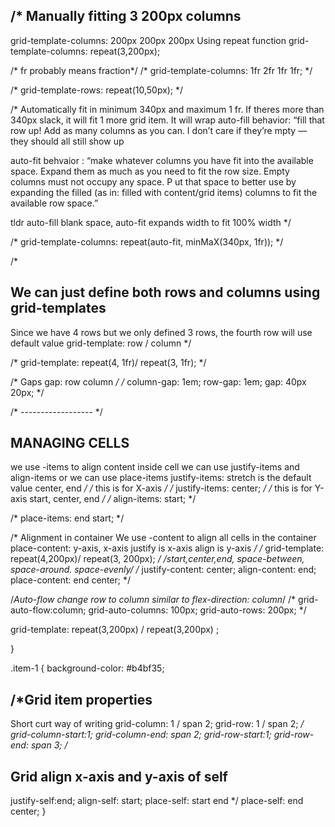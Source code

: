 

##  /*  Manually fitting 3 200px columns
  grid-template-columns: 200px 200px 200px
  Using repeat function
  grid-template-columns: repeat(3,200px);

  /* fr probably means fraction*/
  /* grid-template-columns: 1fr 2fr 1fr 1fr; */


  /* grid-template-rows: repeat(10,50px); */


  /* Automatically fit in minimum 340px and maximum 1 fr. If theres more than 340px slack, it will fit 1 more grid item. It will wrap
  auto-fill behavior: “fill that row up! Add as many columns as you can. I don’t care if they’re mpty — they should all still show up

  auto-fit behvaior  : “make whatever columns you have fit into the available space. 
  Expand them as much as you need to fit the row size. Empty columns must not occupy any space. P
  ut that space to better use by expanding the filled (as in: filled with content/grid items) columns to fit the available row space.”

  tldr auto-fill blank space, auto-fit expands width to fit 100% width
  */

  /* grid-template-columns: repeat(auto-fit, minMaX(340px, 1fr)); */
  
  /*
  ## We can just define both rows and columns using grid-templates
  Since we have 4 rows but we only defined 3 rows, the fourth row will use default value
    grid-template: row / column
  */
  
  /* grid-template: repeat(4, 1fr)/ repeat(3, 1fr); */

  /* Gaps gap: row column */
  /* column-gap: 1em;
  row-gap: 1em;
  gap: 40px 20px; */

  /* ------------------ */
  ##  MANAGING CELLS
  we use -items to align content inside cell
  we can use justify-items and align-items or we can use place-items
  justify-items: stretch is the default value
    center, end
  */
  /* this is for X-axis */
  /* justify-items: center;   */
  /* this is for Y-axis start, center, end */
  /* align-items: start;  */

  /* place-items: end start; */

  /* Alignment in container 
  We use -content to align all cells in the container
  place-content: y-axis, x-axis
  justify is x-axis
  align is y-axis
  */
  /* grid-template: repeat(4,200px)/ repeat(3, 200px); */
  /*start,center,end, space-between, space-around. space-evenly*/
  /* justify-content: center; 
  align-content: end;
  place-content: end center; */

  /*Auto-flow change row to column similar to flex-direction: column*/
  /* grid-auto-flow:column;
  grid-auto-columns: 100px;
  grid-auto-rows: 200px; */


  grid-template: repeat(3,200px) / repeat(3,200px) ;


}


.item-1 {
  background-color: #b4bf35;
##  /*Grid item properties
  Short curt way of writing
  grid-column: 1 / span 2;
  grid-row: 1 / span 2;
  */
  grid-column-start:1;
  grid-column-end: span 2;
  grid-row-start:1;
  grid-row-end: span 3;
  /*
##  Grid align x-axis and y-axis of self
  justify-self:end;
  align-self: start;
  place-self: start end
  */
  place-self: end center;
}
